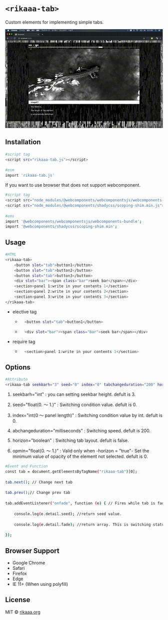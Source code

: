 # `<rikaaa-tab>`
Custom elements for implementing simple tabs.

![](rikaaa-tab.gif)



## Installation
```bash
#script tag
<script src="rikaaa-tab.js"></script>

#esm
import 'rikaaa-tab.js'
```
If you want to use browser that does not support webcomponent.
```bash
#script tag
<script src="node_modules/@webcomponents/webcomponentsjs/webcomponents-bundle.js"></script>
<script src="node_modules/@webcomponents/shadycss/scoping-shim.min.js"></script>

#ems
import '@webcomponents/webcomponentsjs/webcomponents-bundle';
import '@webcomponents/shadycss/scoping-shim.min';
```
## Usage 
```bash
#HTML
<rikaaa-tab>
    <button slot="tab">button1</button>
    <button slot="tab">button2</button>
    <button slot="tab">button3</button>
    <div slot="bar"><span class="bar">seek bar</span></div>
    <section>panel 1:write in your contents 1</section>
    <section>panel 2:write in your contents 2</section>
    <section>panel 3:write in your contents 3</section>
</rikaaa-tab>
```
* elective tag
    * ``` bash
        <button slot="tab">button1</button>
         ```
    * ``` bash
        <div slot="bar"><span class="bar">seek bar</span></div>
         ```
* require tag
    * ``` bash
        <section>panel 1:write in your contents 1</section>
         ```

## Options
```bash
#Attribute
<rikaaa-tab seekbarh="3" seed="0" index="0" tabchangeduration="200" horizon="false" opmin="0">
```
1. seekbarh="int" : you can setting seekbar height. defult is 3.

1. seed="float(0. 〜 1.)" : Switching condition value. defult is 0.

1. index="int(0 〜 panel length)" : Switching condition value by int. defult is 0.

1. abchangeduration="milliseconds" : Switching speed. defult is 200.

1. horizon="boolean" : Switching tab layout. defult is false. 

1.  opmin="float(0. 〜 1.)" : Valid only when -horizon = "true"- Set the minimum value of opacity of the element not selected. defult is 0.


```bash
#Event and Function
const tab = document.getElementsByTagName("rikaaa-tab")[0];

tab.next(); // Change next tab

tab.prev();// Change prev tab

tab.addEventListener("onfade", function (e) { // Fires while tab is fading.

    console.log(e.detail.seed); //return seed value.

    console.log(e.detail.fade); //return array. This is switching status of each tab.

});
```

## Browser Support
- Google Chrome  
- Safari  
- Firefox  
- Edge  
- IE 11+ (When using polyfill)

## License
MIT © [rikaaa.org](http://rikaaa.org/)
